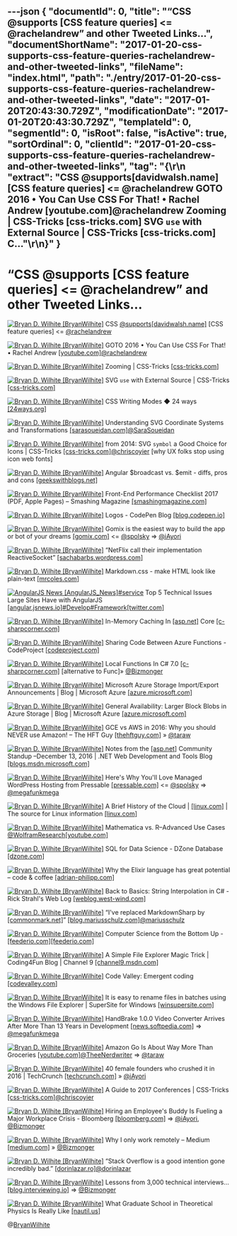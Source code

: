 ---json
{
  "documentId": 0,
  "title": "“CSS @supports [CSS feature queries] &lt;= @rachelandrew” and other Tweeted Links…",
  "documentShortName": "2017-01-20-css-supports-css-feature-queries-rachelandrew-and-other-tweeted-links",
  "fileName": "index.html",
  "path": "./entry/2017-01-20-css-supports-css-feature-queries-rachelandrew-and-other-tweeted-links",
  "date": "2017-01-20T20:43:30.729Z",
  "modificationDate": "2017-01-20T20:43:30.729Z",
  "templateId": 0,
  "segmentId": 0,
  "isRoot": false,
  "isActive": true,
  "sortOrdinal": 0,
  "clientId": "2017-01-20-css-supports-css-feature-queries-rachelandrew-and-other-tweeted-links",
  "tag": "{\r\n  \"extract\": \"CSS @supports[davidwalsh.name] [CSS feature queries] &lt;= @rachelandrew GOTO 2016 • You Can Use CSS For That! • Rachel Andrew [youtube.com]@rachelandrew Zooming | CSS-Tricks [css-tricks.com] SVG `use` with External Source | CSS-Tricks [css-tricks.com] C...\"\r\n}"
}
---

# “CSS @supports [CSS feature queries] &lt;= @rachelandrew” and other Tweeted Links…

[<img alt="Bryan D. Wilhite [BryanWilhite]" src="https://songhay.blob.core.windows.net/shared-social-twitter/BryanWilhite.jpeg">](http://t.co/UNdqV0Z1zz "Bryan D. Wilhite [BryanWilhite]") CSS [@supports](http://twitter.com/supports)[[davidwalsh.name]](https://davidwalsh.name/css-supports) [CSS feature queries] &lt;= [@rachelandrew](http://twitter.com/rachelandrew)

[<img alt="Bryan D. Wilhite [BryanWilhite]" src="https://songhay.blob.core.windows.net/shared-social-twitter/BryanWilhite.jpeg">](http://t.co/UNdqV0Z1zz "Bryan D. Wilhite [BryanWilhite]") GOTO 2016 • You Can Use CSS For That! • Rachel Andrew [[youtube.com]](https://www.youtube.com/watch?v=TNhR6ol9mBc)[@rachelandrew](http://twitter.com/rachelandrew)

[<img alt="Bryan D. Wilhite [BryanWilhite]" src="https://songhay.blob.core.windows.net/shared-social-twitter/BryanWilhite.jpeg">](http://t.co/UNdqV0Z1zz "Bryan D. Wilhite [BryanWilhite]") Zooming | CSS-Tricks [[css-tricks.com]](https://css-tricks.com/zooming/)

[<img alt="Bryan D. Wilhite [BryanWilhite]" src="https://songhay.blob.core.windows.net/shared-social-twitter/BryanWilhite.jpeg">](http://t.co/UNdqV0Z1zz "Bryan D. Wilhite [BryanWilhite]") SVG `use` with External Source | CSS-Tricks [[css-tricks.com]](https://css-tricks.com/svg-use-external-source/)

[<img alt="Bryan D. Wilhite [BryanWilhite]" src="https://songhay.blob.core.windows.net/shared-social-twitter/BryanWilhite.jpeg">](http://t.co/UNdqV0Z1zz "Bryan D. Wilhite [BryanWilhite]") CSS Writing Modes ◆ 24 ways [[24ways.org]](https://24ways.org/2016/css-writing-modes/)

[<img alt="Bryan D. Wilhite [BryanWilhite]" src="https://songhay.blob.core.windows.net/shared-social-twitter/BryanWilhite.jpeg">](http://t.co/UNdqV0Z1zz "Bryan D. Wilhite [BryanWilhite]") Understanding SVG Coordinate Systems and Transformations [[sarasoueidan.com]](https://sarasoueidan.com/blog/svg-coordinate-systems/)[@SaraSoueidan](http://twitter.com/SaraSoueidan)

[<img alt="Bryan D. Wilhite [BryanWilhite]" src="https://songhay.blob.core.windows.net/shared-social-twitter/BryanWilhite.jpeg">](http://t.co/UNdqV0Z1zz "Bryan D. Wilhite [BryanWilhite]") from 2014: SVG `symbol` a Good Choice for Icons | CSS-Tricks [[css-tricks.com]](https://css-tricks.com/svg-symbol-good-choice-icons/)[@chriscoyier](http://twitter.com/chriscoyier) [why UX folks stop using icon web fonts]

[<img alt="Bryan D. Wilhite [BryanWilhite]" src="https://songhay.blob.core.windows.net/shared-social-twitter/BryanWilhite.jpeg">](http://t.co/UNdqV0Z1zz "Bryan D. Wilhite [BryanWilhite]") Angular $broadcast vs. $emit - diffs, pros and cons [[geekswithblogs.net]](http://geekswithblogs.net/renso/archive/2016/12/20/angular-broadcast-vs.-emit---diffs-pros-and-cons.aspx)

[<img alt="Bryan D. Wilhite [BryanWilhite]" src="https://songhay.blob.core.windows.net/shared-social-twitter/BryanWilhite.jpeg">](http://t.co/UNdqV0Z1zz "Bryan D. Wilhite [BryanWilhite]") Front-End Performance Checklist 2017 (PDF, Apple Pages) – Smashing Magazine [[smashingmagazine.com]](https://www.smashingmagazine.com/2016/12/front-end-performance-checklist-2017-pdf-pages/)

[<img alt="Bryan D. Wilhite [BryanWilhite]" src="https://songhay.blob.core.windows.net/shared-social-twitter/BryanWilhite.jpeg">](http://t.co/UNdqV0Z1zz "Bryan D. Wilhite [BryanWilhite]") Logos - CodePen Blog [[blog.codepen.io]](https://blog.codepen.io/documentation/brand-assets/logos/)

[<img alt="Bryan D. Wilhite [BryanWilhite]" src="https://songhay.blob.core.windows.net/shared-social-twitter/BryanWilhite.jpeg">](http://t.co/UNdqV0Z1zz "Bryan D. Wilhite [BryanWilhite]") Gomix is the easiest way to build the app or bot of your dreams [[gomix.com]](https://gomix.com/community/) &lt;= [@spolsky](http://twitter.com/spolsky) =&gt; [@iAyori](http://twitter.com/iAyori)

[<img alt="Bryan D. Wilhite [BryanWilhite]" src="https://songhay.blob.core.windows.net/shared-social-twitter/BryanWilhite.jpeg">](http://t.co/UNdqV0Z1zz "Bryan D. Wilhite [BryanWilhite]") “NetFlix call their implementation ReactiveSocket” [[sachabarbs.wordpress.com]](https://sachabarbs.wordpress.com/2016/12/23/rx-over-the-wire/)

[<img alt="Bryan D. Wilhite [BryanWilhite]" src="https://songhay.blob.core.windows.net/shared-social-twitter/BryanWilhite.jpeg">](http://t.co/UNdqV0Z1zz "Bryan D. Wilhite [BryanWilhite]") Markdown.css - make HTML look like plain-text [[mrcoles.com]](http://mrcoles.com/demo/markdown-css/)

[<img alt="AngularJS News [AngularJS_News]" src="https://songhay.blob.core.windows.net/shared-social-twitter/AngularJS_News.jpg">](https://t.co/4xGlaDM0wo "AngularJS News [AngularJS_News]")[#service](http://twitter.com/search?q=%23service) Top 5 Technical Issues Large Sites Have with AngularJS [[angular.jsnews.io]](https://angular.jsnews.io/top-5-technical-issues-large-sites-have-with-angularjs-2/)[#Develop](http://twitter.com/search?q=%23Develop)[#Framework](http://twitter.com/search?q=%23Framework)[[twitter.com]](https://twitter.com/AngularJS_News/status/820323942275710977/photo/1)

[<img alt="Bryan D. Wilhite [BryanWilhite]" src="https://songhay.blob.core.windows.net/shared-social-twitter/BryanWilhite.jpeg">](http://t.co/UNdqV0Z1zz "Bryan D. Wilhite [BryanWilhite]") In-Memory Caching In [[asp.net]](http://ASP.NET) Core [[c-sharpcorner.com]](http://www.c-sharpcorner.com/article/in-memory-caching-in-asp-net-core/)

[<img alt="Bryan D. Wilhite [BryanWilhite]" src="https://songhay.blob.core.windows.net/shared-social-twitter/BryanWilhite.jpeg">](http://t.co/UNdqV0Z1zz "Bryan D. Wilhite [BryanWilhite]") Sharing Code Between Azure Functions - CodeProject [[codeproject.com]](https://www.codeproject.com/Articles/1162887/Sharing-Code-Between-Azure-Functions)

[<img alt="Bryan D. Wilhite [BryanWilhite]" src="https://songhay.blob.core.windows.net/shared-social-twitter/BryanWilhite.jpeg">](http://t.co/UNdqV0Z1zz "Bryan D. Wilhite [BryanWilhite]") Local Functions In C# 7.0 [[c-sharpcorner.com]](http://www.c-sharpcorner.com/article/local-functions-in-c-sharp-7-0/) [alternative to Func]» [@Bizmonger](http://twitter.com/Bizmonger)

[<img alt="Bryan D. Wilhite [BryanWilhite]" src="https://songhay.blob.core.windows.net/shared-social-twitter/BryanWilhite.jpeg">](http://t.co/UNdqV0Z1zz "Bryan D. Wilhite [BryanWilhite]") Microsoft Azure Storage Import/Export Announcements | Blog | Microsoft Azure [[azure.microsoft.com]](https://azure.microsoft.com/en-us/blog/microsoft-azure-storage-import-export-announcements/)

[<img alt="Bryan D. Wilhite [BryanWilhite]" src="https://songhay.blob.core.windows.net/shared-social-twitter/BryanWilhite.jpeg">](http://t.co/UNdqV0Z1zz "Bryan D. Wilhite [BryanWilhite]") General Availability: Larger Block Blobs in Azure Storage | Blog | Microsoft Azure [[azure.microsoft.com]](https://azure.microsoft.com/en-us/blog/general-availability-larger-block-blobs-in-azure-storage/)

[<img alt="Bryan D. Wilhite [BryanWilhite]" src="https://songhay.blob.core.windows.net/shared-social-twitter/BryanWilhite.jpeg">](http://t.co/UNdqV0Z1zz "Bryan D. Wilhite [BryanWilhite]") GCE vs AWS in 2016: Why you should NEVER use Amazon! – The HFT Guy [[thehftguy.com]](https://thehftguy.com/2016/06/15/gce-vs-aws-in-2016-why-you-should-never-use-amazon/) » [@taraw](http://twitter.com/taraw)

[<img alt="Bryan D. Wilhite [BryanWilhite]" src="https://songhay.blob.core.windows.net/shared-social-twitter/BryanWilhite.jpeg">](http://t.co/UNdqV0Z1zz "Bryan D. Wilhite [BryanWilhite]") Notes from the [[asp.net]](http://ASP.NET) Community Standup –December 13, 2016 | .NET Web Development and Tools Blog [[blogs.msdn.microsoft.com]](https://blogs.msdn.microsoft.com/webdev/2016/12/28/notes-from-the-asp-net-community-standup-december-13-2016/)

[<img alt="Bryan D. Wilhite [BryanWilhite]" src="https://songhay.blob.core.windows.net/shared-social-twitter/BryanWilhite.jpeg">](http://t.co/UNdqV0Z1zz "Bryan D. Wilhite [BryanWilhite]") Here's Why You'll Love Managed WordPress Hosting from Pressable [[pressable.com]](https://pressable.com/) &lt;= [@spolsky](http://twitter.com/spolsky) =&gt; [@megafunkmega](http://twitter.com/megafunkmega)

[<img alt="Bryan D. Wilhite [BryanWilhite]" src="https://songhay.blob.core.windows.net/shared-social-twitter/BryanWilhite.jpeg">](http://t.co/UNdqV0Z1zz "Bryan D. Wilhite [BryanWilhite]") A Brief History of the Cloud | [[linux.com]](http://Linux.com) | The source for Linux information [[linux.com]](https://www.linux.com/blog/event/LinuxCon-Europe/2016/brief-history-cloud)

[<img alt="Bryan D. Wilhite [BryanWilhite]" src="https://songhay.blob.core.windows.net/shared-social-twitter/BryanWilhite.jpeg">](http://t.co/UNdqV0Z1zz "Bryan D. Wilhite [BryanWilhite]") Mathematica vs. R–Advanced Use Cases [@WolframResearch](http://twitter.com/WolframResearch)[[youtube.com]](https://www.youtube.com/watch?v=NKpeOKxCUl4)

[<img alt="Bryan D. Wilhite [BryanWilhite]" src="https://songhay.blob.core.windows.net/shared-social-twitter/BryanWilhite.jpeg">](http://t.co/UNdqV0Z1zz "Bryan D. Wilhite [BryanWilhite]") SQL for Data Science - DZone Database [[dzone.com]](https://dzone.com/articles/sql-for-data-science)

[<img alt="Bryan D. Wilhite [BryanWilhite]" src="https://songhay.blob.core.windows.net/shared-social-twitter/BryanWilhite.jpeg">](http://t.co/UNdqV0Z1zz "Bryan D. Wilhite [BryanWilhite]") Why the Elixir language has great potential – code &amp; coffee [[adrian-philipp.com]](http://adrian-philipp.com/post/why-elixir-has-great-potential)

[<img alt="Bryan D. Wilhite [BryanWilhite]" src="https://songhay.blob.core.windows.net/shared-social-twitter/BryanWilhite.jpeg">](http://t.co/UNdqV0Z1zz "Bryan D. Wilhite [BryanWilhite]") Back to Basics: String Interpolation in C# - Rick Strahl's Web Log [[weblog.west-wind.com]](https://weblog.west-wind.com/posts/2016/Dec/27/Back-to-Basics-String-Interpolation-in-C)

[<img alt="Bryan D. Wilhite [BryanWilhite]" src="https://songhay.blob.core.windows.net/shared-social-twitter/BryanWilhite.jpeg">](http://t.co/UNdqV0Z1zz "Bryan D. Wilhite [BryanWilhite]") “I've replaced MarkdownSharp by [[commonmark.net]](http://CommonMark.NET)” [[blog.mariusschulz.com]](https://blog.mariusschulz.com/2015/10/11/parsing-markdown-in-net)[@mariusschulz](http://twitter.com/mariusschulz)

[<img alt="Bryan D. Wilhite [BryanWilhite]" src="https://songhay.blob.core.windows.net/shared-social-twitter/BryanWilhite.jpeg">](http://t.co/UNdqV0Z1zz "Bryan D. Wilhite [BryanWilhite]") Computer Science from the Bottom Up - [[feederio.com]](http://Feederio.com)[[feederio.com]](http://feederio.com/book/33/computer-science-from-the-bottom-up)

[<img alt="Bryan D. Wilhite [BryanWilhite]" src="https://songhay.blob.core.windows.net/shared-social-twitter/BryanWilhite.jpeg">](http://t.co/UNdqV0Z1zz "Bryan D. Wilhite [BryanWilhite]") A Simple File Explorer Magic Trick | Coding4Fun Blog | Channel 9 [[channel9.msdn.com]](https://channel9.msdn.com/coding4fun/blog/A-Simple-File-Explorer-Magic-Trick)

[<img alt="Bryan D. Wilhite [BryanWilhite]" src="https://songhay.blob.core.windows.net/shared-social-twitter/BryanWilhite.jpeg">](http://t.co/UNdqV0Z1zz "Bryan D. Wilhite [BryanWilhite]") Code Valley: Emergent coding [[codevalley.com]](https://codevalley.com/)

[<img alt="Bryan D. Wilhite [BryanWilhite]" src="https://songhay.blob.core.windows.net/shared-social-twitter/BryanWilhite.jpeg">](http://t.co/UNdqV0Z1zz "Bryan D. Wilhite [BryanWilhite]") It is easy to rename files in batches using the Windows File Explorer | SuperSite for Windows [[winsupersite.com]](http://winsupersite.com/windows-10/quick-tip-how-rename-multiple-files-one-time-windows-10-file-explorer)

[<img alt="Bryan D. Wilhite [BryanWilhite]" src="https://songhay.blob.core.windows.net/shared-social-twitter/BryanWilhite.jpeg">](http://t.co/UNdqV0Z1zz "Bryan D. Wilhite [BryanWilhite]") HandBrake 1.0.0 Video Converter Arrives After More Than 13 Years in Development [[news.softpedia.com]](http://news.softpedia.com/news/handbrake-1-0-0-video-converter-arrives-after-more-than-13-years-of-development-511315.shtml) =&gt; [@megafunkmega](http://twitter.com/megafunkmega)

[<img alt="Bryan D. Wilhite [BryanWilhite]" src="https://songhay.blob.core.windows.net/shared-social-twitter/BryanWilhite.jpeg">](http://t.co/UNdqV0Z1zz "Bryan D. Wilhite [BryanWilhite]") Amazon Go Is About Way More Than Groceries [[youtube.com]](https://www.youtube.com/watch?v=cA2-iMz479o)[@TheeNerdwriter](http://twitter.com/TheeNerdwriter) =&gt; [@taraw](http://twitter.com/taraw)

[<img alt="Bryan D. Wilhite [BryanWilhite]" src="https://songhay.blob.core.windows.net/shared-social-twitter/BryanWilhite.jpeg">](http://t.co/UNdqV0Z1zz "Bryan D. Wilhite [BryanWilhite]") 40 female founders who crushed it in 2016 | TechCrunch [[techcrunch.com]](https://techcrunch.com/gallery/40-female-founders-who-crushed-it-in-2016/) » [@iAyori](http://twitter.com/iAyori)

[<img alt="Bryan D. Wilhite [BryanWilhite]" src="https://songhay.blob.core.windows.net/shared-social-twitter/BryanWilhite.jpeg">](http://t.co/UNdqV0Z1zz "Bryan D. Wilhite [BryanWilhite]") A Guide to 2017 Conferences | CSS-Tricks [[css-tricks.com]](https://css-tricks.com/guide-2017-conferences/)[@chriscoyier](http://twitter.com/chriscoyier)

[<img alt="Bryan D. Wilhite [BryanWilhite]" src="https://songhay.blob.core.windows.net/shared-social-twitter/BryanWilhite.jpeg">](http://t.co/UNdqV0Z1zz "Bryan D. Wilhite [BryanWilhite]") Hiring an Employee's Buddy Is Fueling a Major Workplace Crisis - Bloomberg [[bloomberg.com]](https://www.bloomberg.com/news/articles/2016-12-23/hiring-an-employee-s-buddy-is-fueling-a-major-workplace-crisis) =&gt; [@iAyori](http://twitter.com/iAyori), [@Bizmonger](http://twitter.com/Bizmonger)

[<img alt="Bryan D. Wilhite [BryanWilhite]" src="https://songhay.blob.core.windows.net/shared-social-twitter/BryanWilhite.jpeg">](http://t.co/UNdqV0Z1zz "Bryan D. Wilhite [BryanWilhite]") Why I only work remotely – Medium [[medium.com]](https://medium.com/@yanismydj/why-i-only-work-remotely-2e5eb07ae28f#.rmszuyb28) » [@Bizmonger](http://twitter.com/Bizmonger)

[<img alt="Bryan D. Wilhite [BryanWilhite]" src="https://songhay.blob.core.windows.net/shared-social-twitter/BryanWilhite.jpeg">](http://t.co/UNdqV0Z1zz "Bryan D. Wilhite [BryanWilhite]") “Stack Overflow is a good intention gone incredibly bad.” [[dorinlazar.ro]](https://dorinlazar.ro/the-sorry-state-of-the-programming-world-as-of-the-end-of-2016-ad/)[@dorinlazar](http://twitter.com/dorinlazar)

[<img alt="Bryan D. Wilhite [BryanWilhite]" src="https://songhay.blob.core.windows.net/shared-social-twitter/BryanWilhite.jpeg">](http://t.co/UNdqV0Z1zz "Bryan D. Wilhite [BryanWilhite]") Lessons from 3,000 technical interviews… [[blog.interviewing.io]](http://blog.interviewing.io/lessons-from-3000-technical-interviews/) =&gt; [@Bizmonger](http://twitter.com/Bizmonger)

[<img alt="Bryan D. Wilhite [BryanWilhite]" src="https://songhay.blob.core.windows.net/shared-social-twitter/BryanWilhite.jpeg">](http://t.co/UNdqV0Z1zz "Bryan D. Wilhite [BryanWilhite]") What Graduate School in Theoretical Physics Is Really Like [[nautil.us]](http://nautil.us/issue/43/heroes/what-does-any-of-this-have-to-do-with-physics)

@[BryanWilhite](https://twitter.com/BryanWilhite)
